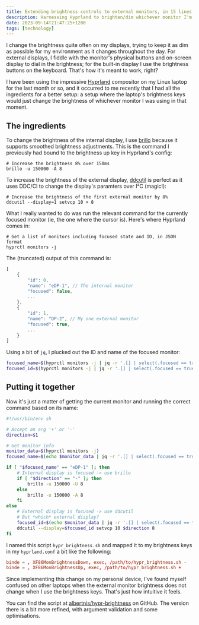 ```yaml
---
title: Extending brightness controls to external monitors, in 15 lines of code
description: Harnessing Hyprland to brighten/dim whichever monitor I'm working on
date: 2023-09-14T21:47:25+1200
tags: [technology]
---
```


I change the brightness quite often on my displays, trying to keep it as dim as possible for my environment as it changes throughout the day. For external displays, I fiddle with the monitor's physical buttons and on-screen display to dial in the brightness; for the built-in display I use the brightness buttons on the keyboard. That's how it's meant to work, right?

I have been using the impressive [Hyprland][] compositor on my Linux laptop for the last month or so, and it occurred to me recently that I had all the ingredients for a better setup: a setup where the laptop's brightness keys would just change the brightness of whichever monitor I was using in that moment.

## The ingredients

To change the brightness of the internal display, I use [brillo][] because it supports smoothed brightness adjustments. This is the command I previously had bound to the brightness up key in Hyprland's config:

```shell
# Increase the brightness 8% over 150ms
brillo -u 150000 -A 8
```

To increase the brightness of the external display, [ddcutil][] is perfect as it uses DDC/CI to change the display's paramters over I²C (magic!):

```shell
# Increase the brightness of the first external monitor by 8%
ddcutil --display=1 setvcp 10 + 8
```

What I really wanted to do was run the relevant command for the currently focused monitor (ie, the one where the cursor is). Here's where Hyprland comes in:

```shell
# Get a list of monitors including focused state and ID, in JSON format
hyprctl monitors -j
```

The (truncated) output of this command is:

```js
[
	{
		"id": 0,
		"name": "eDP-1", // The internal monitor
		"focused": false,
		...
	},
	{
		"id": 1,
		"name": "DP-2", // My one external monitor
		"focused": true,
        ...
	}
]
```

Using a bit of `jq`, I plucked out the ID and name of the focused monitor:

```bash
focused_name=$(hyprctl monitors -j | jq -r '.[] | select(.focused == true) | .name')
focused_id=$(hyprctl monitors -j | jq -r '.[] | select(.focused == true) | .id')
```

## Putting it together

Now it's just a matter of getting the current monitor and running the correct command based on its name:

```bash
#!/usr/bin/env sh

# Accept an arg '+' or '-'
direction=$1

# Get monitor info
monitor_data=$(hyprctl monitors -j)
focused_name=$(echo $monitor_data | jq -r '.[] | select(.focused == true) | .name')

if [ "$focused_name" == "eDP-1" ]; then
    # Internal display is focused -> use brillo
    if [ "$direction" == "-" ]; then
        brillo -u 150000 -U 8
    else
        brillo -u 150000 -A 8
    fi
else
    # External display is focused -> use ddcutil
    # But *which* external display?
    focused_id=$(echo $monitor_data | jq -r '.[] | select(.focused == true) | .id')
    ddcutil --display=$focused_id setvcp 10 $direction 8
fi
```

I named this script `hypr_brightness.sh` and mapped it to my brightness keys in my `hyprland.conf` a bit like the following:

```conf
binde = , XF86MonBrightnessDown, exec, /path/to/hypr_brightness.sh -
binde = , XF86MonBrightnessUp, exec, /path/to/hypr_brightness.sh +
```

Since implementing this change on my personal device, I've found myself confused on other laptops when the external monitor brightness does not change when I use the brightness keys. That's just how intuitive it feels.

You can find the script at [albertnis/hypr-brightness](https://github.com/albertnis/hypr-brightness) on GitHub. The version there is a bit more refined, with argument validation and some optimisations.

[ddcutil]: https://github.com/rockowitz/ddcutil
[Hyprland]: https://hyprland.org/
[brillo]: https://gitlab.com/cameronnemo/brillo
